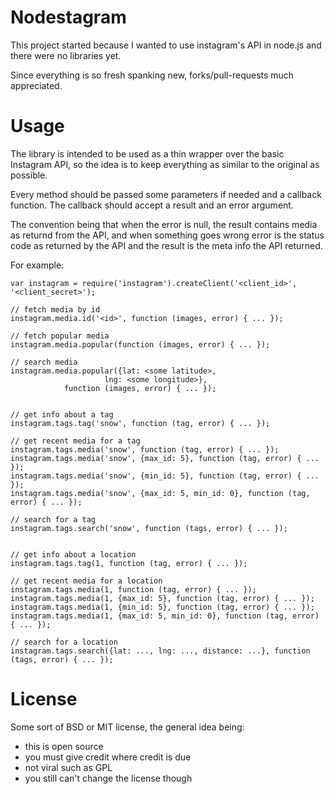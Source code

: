 
# Nodestagram

This project started because I wanted to use instagram's API in node.js and there were no libraries yet.

Since everything is so fresh spanking new, forks/pull-requests much appreciated.

# Usage

The library is intended to be used as a thin wrapper over the basic Instagram API, so the
idea is to keep everything as similar to the original as possible.

Every method should be passed some parameters if needed and a callback function. The callback
should accept a result and an error argument.

The convention being that when the error is null, the result contains media as returnd from the API,
and when something goes wrong error is the status code as returned by the API and the result is the
meta info the API returned.

For example:

    var instagram = require('instagram').createClient('<client_id>', '<client_secret>');

    // fetch media by id
    instagram.media.id('<id>', function (images, error) { ... });

    // fetch popular media
    instagram.media.popular(function (images, error) { ... });

    // search media
    instagram.media.popular({lat: <some latitude>,
    		             lng: <some longitude>},
			    function (images, error) { ... });


    // get info about a tag
    instagram.tags.tag('snow', function (tag, error) { ... });

    // get recent media for a tag
    instagram.tags.media('snow', function (tag, error) { ... });
    instagram.tags.media('snow', {max_id: 5}, function (tag, error) { ... });
    instagram.tags.media('snow', {min_id: 5}, function (tag, error) { ... });
    instagram.tags.media('snow', {max_id: 5, min_id: 0}, function (tag, error) { ... });

    // search for a tag
    instagram.tags.search('snow', function (tags, error) { ... });


    // get info about a location
    instagram.tags.tag(1, function (tag, error) { ... });

    // get recent media for a location
    instagram.tags.media(1, function (tag, error) { ... });
    instagram.tags.media(1, {max_id: 5}, function (tag, error) { ... });
    instagram.tags.media(1, {min_id: 5}, function (tag, error) { ... });
    instagram.tags.media(1, {max_id: 5, min_id: 0}, function (tag, error) { ... });

    // search for a location
    instagram.tags.search({lat: ..., lng: ..., distance: ...}, function (tags, error) { ... });

# License

Some sort of BSD or MIT license,  the general idea being:

- this is open source
- you must give credit where credit is due
- not viral such as GPL
- you still can't change the license though